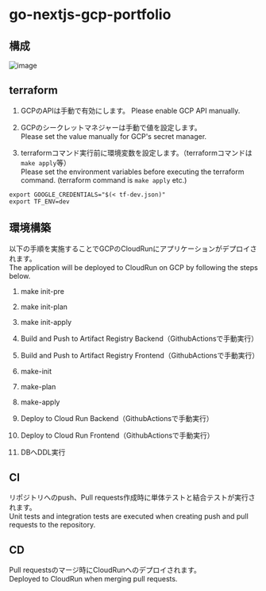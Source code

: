 # go-nextjs-gcp-portfolio

## 構成
![image](https://github.com/ganganbiz1/go-nextjs-gcp-portfolio/assets/121212918/57650652-2a5e-40f2-bc9e-6c0941c2a588)


## terraform

1. GCPのAPIは手動で有効にします。 
   Please enable GCP API manually.　

2. GCPのシークレットマネジャーは手動で値を設定します。  
   Please set the value manually for GCP's secret manager.

3. terraformコマンド実行前に環境変数を設定します。（terraformコマンドは`make apply`等）  
   Please set the environment variables before executing the terraform command. (terraform command is `make apply` etc.)
```
export GOOGLE_CREDENTIALS="$(< tf-dev.json)"
export TF_ENV=dev
```

## 環境構築
以下の手順を実施することでGCPのCloudRunにアプリケーションがデプロイされます。  
The application will be deployed to CloudRun on GCP by following the steps below.

1. make init-pre

2. make init-plan

3. make init-apply

4. Build and Push to Artifact Registry Backend（GithubActionsで手動実行）

5. Build and Push to Artifact Registry Frontend（GithubActionsで手動実行）

6. make-init

7. make-plan

8. make-apply

9. Deploy to Cloud Run Backend（GithubActionsで手動実行）

10. Deploy to Cloud Run Frontend（GithubActionsで手動実行）

11. DBへDDL実行

## CI
リポジトリへのpush、Pull requests作成時に単体テストと結合テストが実行されます。  
Unit tests and integration tests are executed when creating push and pull requests to the repository.

## CD
Pull requestsのマージ時にCloudRunへのデプロイされます。  
Deployed to CloudRun when merging pull requests.
